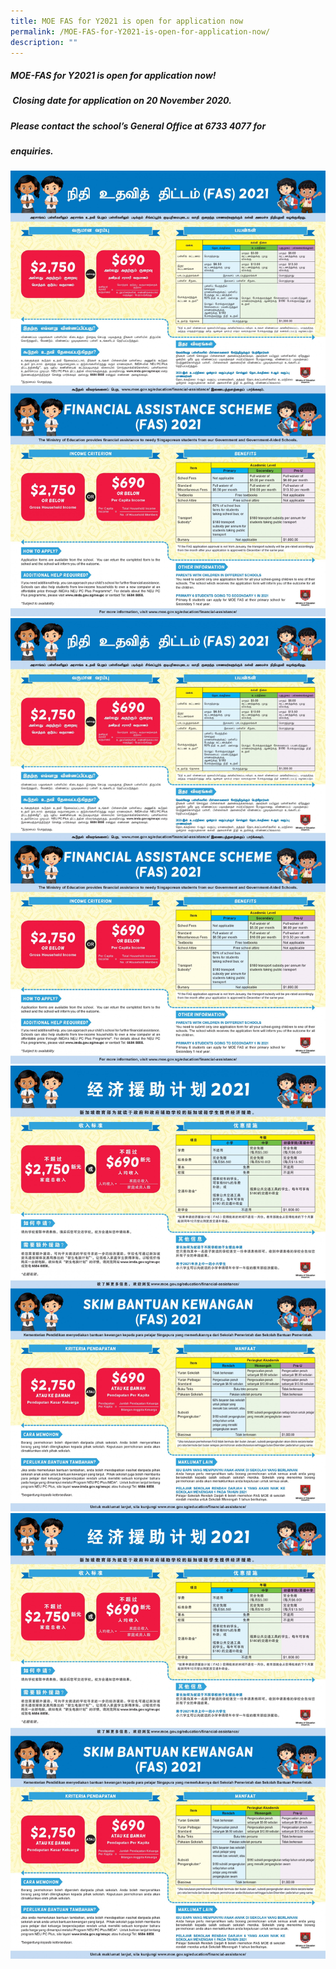 ```yaml
---
title: MOE FAS for Y2021 is open for application now
permalink: /MOE-FAS-for-Y2021-is-open-for-application-now/
description: ""
---
```

##### MOE-FAS for Y2021 is open for application now!  
#####  Closing date for application on 20 November 2020.
##### Please contact the school’s General Office at 6733 4077 for
##### enquiries.

![](/images/Links/MOE%20FAS%20FOR%20Y2021%20IS%20OPEN%20NOW/Page1.jpg)
![](/images/Links/MOE%20FAS%20FOR%20Y2021%20IS%20OPEN%20NOW/page2.jpg)
![](/images/Links/MOE%20FAS%20FOR%20Y2021%20IS%20OPEN%20NOW/page3.jpg)
![](/images/Links/MOE%20FAS%20FOR%20Y2021%20IS%20OPEN%20NOW/page4.jpg)
